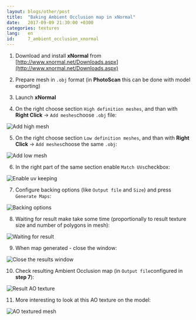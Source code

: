 ```yaml
---
layout: blogs/other/post
title:  "Baking Ambient Occlusion map in xNormal"
date:   2017-09-09 21:30:00 +0300
categories: textures
lang:   en
id:     7_ambient_occlusion_xnormal
---
```


1) Download and install **xNormal** from [http://www.xnormal.net/Downloads.aspx](http://www.xnormal.net/Downloads.aspx)

2) Prepare mesh in ```.obj``` ​format (in **PhotoScan** this can be done with model exporting)

3) Launch **xNormal**

4) On the right choose section ```High ​​definition ​​meshes​```, and than with **Right Click** -> ```Add ​​meshes​``` choose ```.obj``` ​​file:

![Add high mesh](/static/2017/09/10/01_add_high_mesh.png)

5) On the right choose section ```Low​ ​definition ​​meshes​```, and than with **Right Click** -> ```Add ​​meshes​``` choose the same ```.obj​```:

![Add low mesh](/static/2017/09/10/02_1_add_low_mesh.png)

6) In the right part of the same section ​enable ```Match ​​UVs​``` checkbox:

![Enable uv keeping](/static/2017/09/10/02_2_enable_uv_keeping.png)

7) Configure backing options (like ```Output ​​file``` ​​and ```Size​```) and press ```Generate​​ Maps​```:

![Backing options](/static/2017/09/10/03_backing_options.png)

8) Waiting for result make take some time (proportionally to result texture size and number of polygons in mesh):

![Waiting for result](/static/2017/09/10/04_wait_for_result.png)

9) When map generated - close the window:

![Close the results window](/static/2017/09/10/05_finished.png)

10) Check resulting Ambient Occlusion map (in ```Output ​​file​​``` configured in **step ​​7​**):

![Result AO texture](/static/2017/09/10/06_ao_texture.jpg)

11) More interesting to look at this AO texture on the model:

![AO textured mesh](/static/2017/09/10/07_ao_mesh.png)
